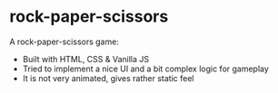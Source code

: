 # rock-paper-scissors
A rock-paper-scissors game:
- Built with HTML, CSS & Vanilla JS
- Tried to implement a nice UI and a bit complex logic for gameplay
- It is not very animated, gives rather static feel
